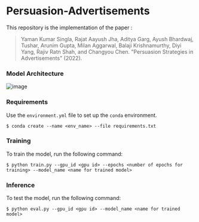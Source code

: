 # Persuasion-Advertisements

This repository is the implementation of the paper :
> Yaman Kumar Singla, Rajat Aayush Jha, Aditya Garg, Ayush Bhardwaj, Tushar, Arunim Gupta, Milan Aggarwal, Balaji Krishnamurthy, Diyi Yang, Rajiv Ratn Shah, and Changyou Chen. "Persuasion Strategies in Advertisements" (2022).

### Model Architecture
![image](https://github.com/midas-research/persuasion-advertisements/blob/Persuasion-Prediction-Model/Persuasion-Modelling-Code/model/Persuasion%20Arch%20Diag.png)

### Requirements
Use the `environment.yml` file to set up the `conda` environment.
```
$ conda create --name <env_name> --file requirements.txt
```
### Training
To train the model, run the following command:
```
$ python train.py --gpu_id <gpu id> --epochs <number of epochs for training> --model_name <name for trained model>
```
### Inference
To test the model, run the following command:
```
$ python eval.py --gpu_id <gpu id> --model_name <name for trained model>
```
